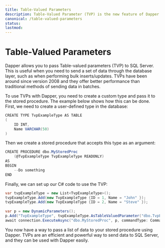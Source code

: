 ```yaml
---
title: Table-Valued Parameters
description: Table-Valued Parameter (TVP) is the new feature of Dapper that help developers to more efficiently pass a set of values to a stored procedure. When used with SQL Server, TVPs can significantly reduce the number of round trips between the application and the database. 
canonical: /table-valued-parameters
status: 
lastmod: 
---
```


# Table-Valued Parameters

Dapper allows you to pass Table-valued parameters (TVP) to SQL Server. This is useful when you need to send a set of data through the database layer, such as when performing bulk inserts/updates. TVPs have been around since version 2008 and they offer better performance than traditional methods of sending data in batches. 

To use TVPs with Dapper, you need to create a custom type and pass it to the stored procedure. The example below shows how this can be done. First, we need to create a user-defined type in the database: 

```csharp
CREATE TYPE TvpExampleType AS TABLE 
(
    ID INT, 
    Name VARCHAR(50)
)
```

Then we create a stored procedure that accepts this type as an argument: 

```csharp
CREATE PROCEDURE dbo.MyStoredProc 
    (@TvpExampleType TvpExampleType READONLY) 
AS 
BEGIN 
    --Do something 
END
```

Finally, we can set up our C# code to use the TVP: 

```csharp
var tvpExampleType = new List<TvpExampleType>(); 
tvpExampleType.Add(new TvpExampleType {ID = 1, Name = "John" }); 
tvpExampleType.Add(new TvpExampleType {ID = 2, Name = "Steve" }); 
 
var p = new DynamicParameters(); 
p.Add("TvpExampleType", tvpExampleType.AsTableValuedParameter("dbo.TvpExampleType")); 
await connection.ExecuteAsync("dbo.MyStoredProc", p, commandType: CommandType.StoredProcedure);
```


You now have a way to pass a list of data to your stored procedure using Dapper. TVPs are an efficient and powerful way to send data to SQL Server, and they can be used with Dapper easily. 